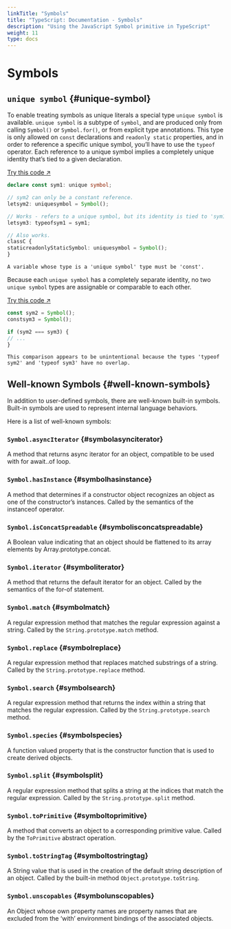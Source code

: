 ```yaml
---
linkTitle: "Symbols"
title: "TypeScript: Documentation - Symbols"
description: "Using the JavaScript Symbol primitive in TypeScript"
weight: 11
type: docs
---
```


# Symbols

## `unique symbol` {#unique-symbol}

To enable treating symbols as unique literals a special type `unique symbol` is available. `unique symbol` is a subtype of `symbol`, and are produced only from calling `Symbol()` or `Symbol.for()`, or from explicit type annotations. This type is only allowed on `const` declarations and `readonly static` properties, and in order to reference a specific unique symbol, you’ll have to use the `typeof` operator. Each reference to a unique symbol implies a completely unique identity that’s tied to a given declaration.

[Try this code ↗](https://www.typescriptlang.org/play#code/PTAEAEFMCdoe2gZwFygIwGYMCYBQATSAYwBsBDaSUIuAO0QBdREBPAWzVQFdaBLARy5VWbAEZwSAbly4QzdtmplaoOiRahRVMtTqNlTSgDMYkWkUgA6XCUhMR2bn0HD24kqAC8oAMpuJABQAlNKyYADqCADWiKAAtKDGMLEMcKA6PAJC8mISADSaXEy8DLG8hLQMJRq8KbyQ+KCpoADkImgt1rb27BioDCwADpBwRjloXuOhcgCCJIhpAO7RiNakZIixAMKgAN64oMwMZFVEiZBk+GoaPsenfrkkTlmuj5MP7sHSAL5AA)

```ts
declare const sym1: unique symbol;

// sym2 can only be a constant reference.
letsym2: uniquesymbol = Symbol();

// Works - refers to a unique symbol, but its identity is tied to 'sym1'.
letsym3: typeofsym1 = sym1;

// Also works.
classC {
staticreadonlyStaticSymbol: uniquesymbol = Symbol();
}
```

```text {filename="Generated error"}
A variable whose type is a 'unique symbol' type must be 'const'.
```

Because each `unique symbol` has a completely separate identity, no two `unique symbol` types are assignable or comparable to each other.

[Try this code ↗](https://www.typescriptlang.org/play#code/PTAEAEFMCdoe2gZwFygEwGYBsB2AUAMZwB2iALqIgJ4C2aoAvKAMq0BGcANgBQCUA3IRLlKtDIxbsufQXgCWAM1DdqdRgyaqMvUAG88oUCFAA6M3gC+QA)

```ts
const sym2 = Symbol();
constsym3 = Symbol();

if (sym2 === sym3) {
// ...
}
```

```text {filename="Generated error"}
This comparison appears to be unintentional because the types 'typeof sym2' and 'typeof sym3' have no overlap.
```

## Well-known Symbols {#well-known-symbols}

In addition to user-defined symbols, there are well-known built-in symbols.
Built-in symbols are used to represent internal language behaviors.

Here is a list of well-known symbols:

### `Symbol.asyncIterator` {#symbolasynciterator}

A method that returns async iterator for an object, compatible to be used with for await..of loop.

### `Symbol.hasInstance` {#symbolhasinstance}

A method that determines if a constructor object recognizes an object as one of the constructor’s instances. Called by the semantics of the instanceof operator.

### `Symbol.isConcatSpreadable` {#symbolisconcatspreadable}

A Boolean value indicating that an object should be flattened to its array elements by Array.prototype.concat.

### `Symbol.iterator` {#symboliterator}

A method that returns the default iterator for an object. Called by the semantics of the for-of statement.

### `Symbol.match` {#symbolmatch}

A regular expression method that matches the regular expression against a string. Called by the `String.prototype.match` method.

### `Symbol.replace` {#symbolreplace}

A regular expression method that replaces matched substrings of a string. Called by the `String.prototype.replace` method.

### `Symbol.search` {#symbolsearch}

A regular expression method that returns the index within a string that matches the regular expression. Called by the `String.prototype.search` method.

### `Symbol.species` {#symbolspecies}

A function valued property that is the constructor function that is used to create derived objects.

### `Symbol.split` {#symbolsplit}

A regular expression method that splits a string at the indices that match the regular expression.
Called by the `String.prototype.split` method.

### `Symbol.toPrimitive` {#symboltoprimitive}

A method that converts an object to a corresponding primitive value.
Called by the `ToPrimitive` abstract operation.

### `Symbol.toStringTag` {#symboltostringtag}

A String value that is used in the creation of the default string description of an object.
Called by the built-in method `Object.prototype.toString`.

### `Symbol.unscopables` {#symbolunscopables}

An Object whose own property names are property names that are excluded from the ‘with’ environment bindings of the associated objects.
